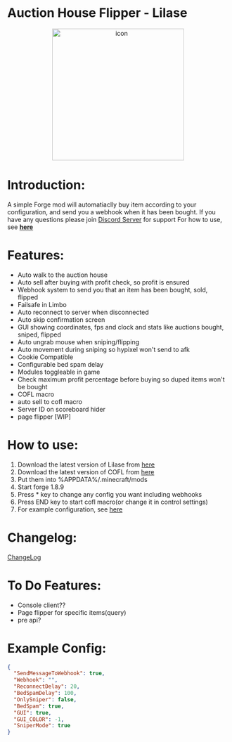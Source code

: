 <h1> Auction House Flipper - Lilase</h1>
<div style="text-align: center;">
<img align="center" src="https://cdn.discordapp.com/attachments/842014909264953354/1082373275038003210/lilase.png" width="300" alt="icon"/>
</div>

# Introduction:
A simple Forge mod will automatiaclly buy item according to your configuration, and send you a webhook when it has been bought.
If you have any questions please join [Discord Server](https://night0721.me/discord) for support
For how to use, see **[here](https://github.com/night0721/lilase#how-to-use)**

# Features:
- Auto walk to the auction house
- Auto sell after buying with profit check, so profit is ensured
- Webhook system to send you that an item has been bought, sold, flipped
- Failsafe in Limbo
- Auto reconnect to server when disconnected
- Auto skip confirmation screen
- GUI showing coordinates, fps and clock and stats like auctions bought, sniped, flipped
- Auto ungrab mouse when sniping/flipping
- Auto movement during sniping so hypixel won't send to afk
- Cookie Compatible
- Configurable bed spam delay
- Modules toggleable in game
- Check maximum profit percentage before buying so duped items won't be bought
- COFL macro
- auto sell to cofl macro
- Server ID on scoreboard hider
- page flipper [WIP]

# How to use:
1. Download the latest version of Lilase from [here](https://github.com/night0721/Lilase/releases)
2. Download the latest version of COFL from [here]([https://github.com/night0721/Lilase/releases](https://github.com/Coflnet/SkyblockMod/releases/latest))
3. Put them into %APPDATA%/.minecraft/mods
4. Start forge 1.8.9
5. Press * key to change any config you want including webhooks
6. Press END key to start cofl macro(or change it in control settings)
10. For example configuration, see [here](https://github.com/night0721/Lilase#example-config)

# Changelog:
[ChangeLog](https://github.com/night0721/Lilase/blob/master/.github/CHANGELOG.md)
     
# To Do Features:
- Console client??
- Page flipper for specific items(query)
- pre api?

# Example Config:
```json
{
  "SendMessageToWebhook": true,
  "Webhook": "",
  "ReconnectDelay": 20,
  "BedSpamDelay": 100,
  "OnlySniper": false,
  "BedSpam": true,
  "GUI": true,
  "GUI_COLOR": -1,
  "SniperMode": true
}
```
